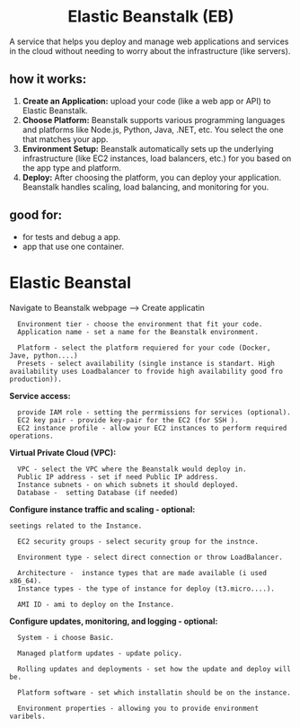 <div align="center">

# **Elastic Beanstalk (EB)**

</div>

A service that helps you deploy and manage web applications and services in the cloud without needing to worry about the infrastructure (like servers).

## how it works:

  1. __Create an Application:__ upload your code (like a web app or API) to Elastic Beanstalk.
  2. __Choose Platform:__ Beanstalk supports various programming languages and platforms like Node.js, Python, Java, .NET, etc. You select the one that matches your app.
  3. __Environment Setup:__ Beanstalk automatically sets up the underlying infrastructure (like EC2 instances, load balancers, etc.) for you based on the app type and platform.
  4. __Deploy:__ After choosing the platform, you can deploy your application. Beanstalk handles scaling, load balancing, and monitoring for you.

## good for:

  - for tests and debug a app.
  - app that use one container.

# Elastic Beanstal

  Navigate to Beanstalk webpage --> Create applicatin

      Environment tier - choose the environment that fit your code.
      Application name - set a name for the Beanstalk environment.

      Platform - select the platform requiered for your code (Docker, Jave, python....)
      Presets - select availability (single instance is standart. High availability uses Loadbalancer to frovide high availability good fro production)).

  __Service access:__

      provide IAM role - setting the perrmissions for services (optional).
      EC2 key pair - provide key-pair for the EC2 (for SSH ).
      EC2 instance profile - allow your EC2 instances to perform required operations.

  __Virtual Private Cloud (VPC):__

      VPC - select the VPC where the Beanstalk would deploy in.
      Public IP address - set if need Public IP address.
      Instance subnets - on which subnets it should deployed.
      Database -  setting Database (if needed)

  __Configure instance traffic and scaling - optional:__

    seetings related to the Instance.

      EC2 security groups - select security group for the instnce.

      Environment type - select direct connection or throw LoadBalancer.

      Architecture -  instance types that are made available (i used x86_64).
      Instance types - the type of instance for deploy (t3.micro....).

      AMI ID - ami to deploy on the Instance.
      
  __Configure updates, monitoring, and logging - optional:__

      System - i choose Basic.

      Managed platform updates - update policy.

      Rolling updates and deployments - set how the update and deploy will be.

      Platform software - set which installatin should be on the instance.

      Environment properties - allowing you to provide environment varibels.
    
      
    
